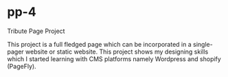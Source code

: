 # pp-4
Tribute Page Project

This project is a full fledged page which can be incorporated in a single-pager website or static website. This project shows my designing skills which I started learning with CMS platforms namely Wordpress and shopify (PageFly).
